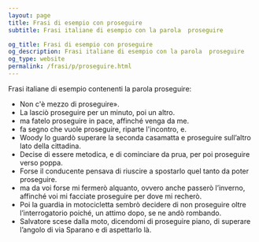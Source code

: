 ```yaml
---
layout: page
title: Frasi di esempio con proseguire 
subtitle: Frasi italiane di esempio con la parola  proseguire

og_title: Frasi di esempio con proseguire 
og_description: Frasi italiane di esempio con la parola  proseguire
og_type: website
permalink: /frasi/p/proseguire.html
---
```


Frasi italiane di esempio contenenti la parola proseguire:


- Non c'è mezzo di proseguire».
- La lasciò proseguire per un minuto, poi un altro.
- ma fatelo proseguire in pace, affinché venga da me.
- fa segno che vuole proseguire, riparte l'incontro, e.
- Woody lo guardò superare la seconda casamatta e proseguire sull’altro lato della cittadina.
- Decise di essere metodica, e di cominciare da prua, per poi proseguire verso poppa.
- Forse il conducente pensava di riuscire a spostarlo quel tanto da poter proseguire.
- ma da voi forse mi fermerò alquanto, ovvero anche passerò l’inverno, affinché voi mi facciate proseguire per dove mi recherò.
- Poi la guardia in motocicletta sembrò decidere di non proseguire oltre l’interrogatorio poiché, un attimo dopo, se ne andò rombando.
- Salvatore scese dalla moto, dicendomi di proseguire piano, di superare l’angolo di via Sparano e di aspettarlo là.
